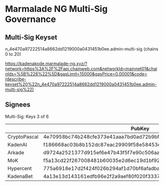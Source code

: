 # Marmalade NG Multi-Sig Governance

## Multi-Sig Keyset
n_4e470a97222514a8662dd1219000a0431451b0ee.admin-multi-sig (chains 0 to 20)

https://kadenakode.marmalade-ng.xyz/?network=https%3A%2F%2Fapi.chainweb.com&networkId=mainnet01&chainIds=%5B%228%22%5D&gasLimit=15000&gasPrice=0.00001&code=(describe-keyset%20%22n_4e470a97222514a8662dd1219000a0431451b0ee.admin-multi-sig%22)


## Signees

Multi-Sig: Keys 3 of 6

|              |    PubKey                                                        |
|--------------|------------------------------------------------------------------|
| CryptoPascal | 4e70958bc74b248cfe373e41aaa7bd0ad72b9bf002dc7d6fa27ce2de215ccdd4 |
| KadenAI      | f186668ac03b8b152dc87eac29909f58e58453e2485a6d44046c3413cd77f789 |
| Arkade       | d9724a2521377d915ef6e47b43f5f7e90c506aa00495acafb7b5be416f051a66 |
| MoK          | f5a13cd22f267008481b60035e2d6ec19d1bf92c1054021f1240994d1b7f1e86 |
| Hypercent    | 775a6918e17d2f424f026b294af1d70bf6afadbae85327d05dd3e55fe9c0f954 |
| KadenaBet    | 4a13e13d143161edfb96e2f2a9aef80f020f3337ea29e58fc8689ab230c32412 |
